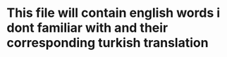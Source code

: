 # This file will contain english words i dont familiar with and their corresponding turkish translation
